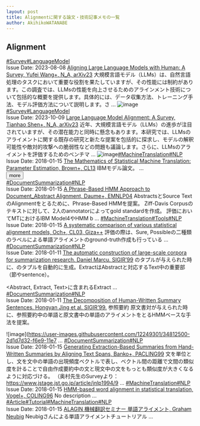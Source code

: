 ```yaml
---
layout: post
title: Alignmentに関する論文・技術記事メモの一覧
author: AkihikoWATANABE
---
```

## Alignment
<div class="visible-content">
<a class="button" href="articles/Survey.html">#Survey</a><a class="button" href="articles/LanguageModel.html">#LanguageModel</a><br><span class="issue_date">Issue Date: 2023-08-08</span>
<a href="https://github.com/AkihikoWatanabe/paper_notes/issues/918">Aligning Large Language Models with Human: A Survey, Yufei Wang+, N_A, arXiv23</a>
<span class="snippet">大規模言語モデル（LLMs）は、自然言語処理のタスクにおいて重要な役割を果たしていますが、その性能には制約があります。この調査では、LLMsの性能を向上させるためのアラインメント技術について包括的な概要を提供します。具体的には、データ収集方法、トレーニング手法、モデル評価方法について説明します。さ ...</span>
<img src="https://github.com/AkihikoWatanabe/paper_notes/assets/12249301/6c5288c8-7f5b-4526-ba6f-25c2b9b3fc55" alt="image"><a class="button" href="articles/Survey.html">#Survey</a><a class="button" href="articles/LanguageModel.html">#LanguageModel</a><br><span class="issue_date">Issue Date: 2023-10-09</span>
<a href="https://github.com/AkihikoWatanabe/paper_notes/issues/1063">Large Language Model Alignment: A Survey, Tianhao Shen+, N_A, arXiv23</a>
<span class="snippet">近年、大規模言語モデル（LLMs）の進歩が注目されていますが、その潜在能力と同時に懸念もあります。本研究では、LLMsのアライメントに関する既存の研究と新たな提案を包括的に探求し、モデルの解釈可能性や敵対的攻撃への脆弱性などの問題も議論します。さらに、LLMsのアライメントを評価するためのベンチマ ...</span>
<img src="https://github.com/AkihikoWatanabe/paper_notes/assets/12249301/09c10110-798f-4493-b431-41c2f2b017c1" alt="image"><a class="button" href="articles/MachineTranslation.html">#MachineTranslation</a><a class="button" href="articles/NLP.html">#NLP</a><br><span class="issue_date">Issue Date: 2018-01-15</span>
<a href="https://github.com/AkihikoWatanabe/paper_notes/issues/237">The Mathematics of Statistical Machine Translation: Parameter Estimation, Brown+, CL13</a>
<span class="snippet">IBMモデル論文。 ...</span>
</div>
<button onclick="showMore(0)">more</button>

<div class="hidden-content">
<a class="button" href="articles/DocumentSummarization.html">#DocumentSummarization</a><a class="button" href="articles/NLP.html">#NLP</a><br><span class="issue_date">Issue Date: 2018-01-15</span>
<a href="https://github.com/AkihikoWatanabe/paper_notes/issues/233">A Phrase-Based HMM Approach to Document_Abstract Alignment, Daume+, EMNLP04</a>
<span class="snippet">AbstractsとSource TextのAlignmentをとるために、Phrase-Based HMMを提案。Ziff-Davis Corpusのテキストに対して、2人のannotatorによってgold standardを作成。評価においてMTにおけるIBM Model4やHMM b ...</span>
<a class="button" href="articles/MachineTranslation.html">#MachineTranslation</a><a class="button" href="articles/Tools.html">#Tools</a><a class="button" href="articles/NLP.html">#NLP</a><br><span class="issue_date">Issue Date: 2018-01-15</span>
<a href="https://github.com/AkihikoWatanabe/paper_notes/issues/239">A systematic comparison of various statistical alignment models, Och+, CL03, Giza++</a>
<span class="snippet">評価の際は、Sure, Possibleの二種類のラベルによる単語アライメントのground-truth作成も行っている ...</span>
<a class="button" href="articles/DocumentSummarization.html">#DocumentSummarization</a><a class="button" href="articles/NLP.html">#NLP</a><br><span class="issue_date">Issue Date: 2018-01-11</span>
<a href="https://github.com/AkihikoWatanabe/paper_notes/issues/219">The automatic construction of large-scale corpora for summarization research. Daniel Marcu. SIGIR’99</a>
<span class="snippet"><Abstract, Text>のタプルが与えられた時に、<Abstract, Extract, Text>のタプルを自動的に生成。ExtractはAbstractと対応するText中の重要部（節やsentence）。<Abstract, Extract, Text>に含まれるExtract ...</span>
<a class="button" href="articles/DocumentSummarization.html">#DocumentSummarization</a><a class="button" href="articles/NLP.html">#NLP</a><br><span class="issue_date">Issue Date: 2018-01-11</span>
<a href="https://github.com/AkihikoWatanabe/paper_notes/issues/220">The Decomposition of Human-Written Summary Sentences. Hongyan Jing et al. SIGIR’99.</a>
<span class="snippet">参照要約 原文書対が与えられた時に、参照要約中の単語と原文書中の単語のアライメントをとるHMMベースな手法を提案。![image](https://user-images.githubusercontent.com/12249301/34812500-2d1d7d32-f6e9-11e7 ...</span>
<a class="button" href="articles/DocumentSummarization.html">#DocumentSummarization</a><a class="button" href="articles/NLP.html">#NLP</a><br><span class="issue_date">Issue Date: 2018-01-15</span>
<a href="https://github.com/AkihikoWatanabe/paper_notes/issues/232">Generating Extraction-Based Summaries from Hand-Written Summaries by Aligning Text Spans, Banko+, PACLING99</a>
<span class="snippet">文を単位とし、文を文中の単語の出現頻度ベクトルで表し、ベクトル間の距離で文間の類似度を計ることで自由作成要約中の文と現文中の文をもっとも類似度が大きくなるように対応づける。（奥村先生のSurveyより：https://www.jstage.jst.go.jp/article/jnlp1994/9 ...</span>
<a class="button" href="articles/MachineTranslation.html">#MachineTranslation</a><a class="button" href="articles/NLP.html">#NLP</a><br><span class="issue_date">Issue Date: 2018-01-15</span>
<a href="https://github.com/AkihikoWatanabe/paper_notes/issues/238"> HMM-based word alignment in statistical translation, Vogel+, COLING96</a>
<span class="snippet">No description ...</span>
<a class="button" href="articles/Article.html">#Article</a><a class="button" href="articles/Tutorial.html">#Tutorial</a><a class="button" href="articles/MachineTranslation.html">#MachineTranslation</a><a class="button" href="articles/NLP.html">#NLP</a><br><span class="issue_date">Issue Date: 2018-01-15</span>
<a href="https://github.com/AkihikoWatanabe/paper_notes/issues/236">ALAGIN 機械翻訳セミナー 単語アライメント, Graham Neubig</a>
<span class="snippet">Neubigさんによる単語アライメントチュートリアル ...</span>
<button onclick="hideContent(0)" style="display: none;">hide</button>
</div>
